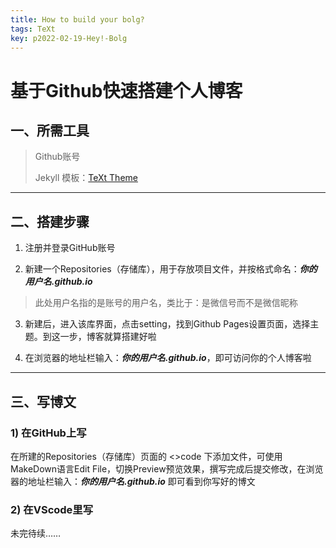 ```yaml
---
title: How to build your bolg?
tags: TeXt
key: p2022-02-19-Hey!-Bolg
---
```

# 基于Github快速搭建个人博客
## 一、所需工具
> Github账号
>
> Jekyll 模板：[TeXt Theme](https://github.com/kitian616/jekyll-TeXt-theme/)

--------------------------------

## 二、搭建步骤
1. 注册并登录GitHub账号

2. 新建一个Repositories（存储库），用于存放项目文件，并按格式命名：***你的用户名.github.io***
>此处用户名指的是账号的用户名，类比于：是微信号而不是微信昵称

3. 新建后，进入该库界面，点击setting，找到Github Pages设置页面，选择主题。到这一步，博客就算搭建好啦

4. 在浏览器的地址栏输入：***你的用户名.github.io***，即可访问你的个人博客啦

------------------------------------------------

## 三、写博文
### 1) 在GitHub上写
在所建的Repositories（存储库）页面的 <>code 下添加文件，可使用MakeDown语言Edit File，切换Preview预览效果，撰写完成后提交修改，在浏览器的地址栏输入：***你的用户名.github.io*** 即可看到你写好的博文

### 2) 在VScode里写
未完待续……



